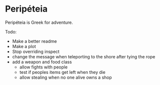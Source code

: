 # Peripéteia

Peripéteia is Greek for adventure.

Todo:
* Make a better readme
* Make a plot
* Stop overriding inspect
* change the message when teleporting to the shore after tying the rope
* add a weapon and food class
	* allow fights with people
	* test if peoples items get left when they die
	* allow stealing when no one alive owns a shop
